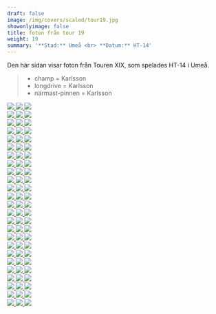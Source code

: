 ```yaml
---  
draft: false  
image: /img/covers/scaled/tour19.jpg  
showonlyimage: false  
title: foton från tour 19  
weight: 19  
summary: '**Stad:** Umeå <br> **Datum:** HT-14'  
---
```


Den här sidan visar foton från Touren XIX, som spelades HT-14 i Umeå.

> -   champ = Karlsson  
> -   longdrive = Karlsson  
> -   närmast-pinnen = Karlsson

<div class="col-md-8"> <div class="row">  
<a href="/img/tour19/scaled/001.JPG" data-toggle="lightbox"         data-gallery="example-gallery" class="col-sm-4">
<img src="/img/tour19/thumbs/001.JPG" class="img-fluid"> </a>  
<a href="/img/tour19/scaled/002.JPG" data-toggle="lightbox"         data-gallery="example-gallery" class="col-sm-4">
<img src="/img/tour19/thumbs/002.JPG" class="img-fluid"> </a>  
<a href="/img/tour19/scaled/003.JPG" data-toggle="lightbox"         data-gallery="example-gallery" class="col-sm-4">
<img src="/img/tour19/thumbs/003.JPG" class="img-fluid"> </a> </div>
<div class="row">  
<a href="/img/tour19/scaled/004.JPG" data-toggle="lightbox"         data-gallery="example-gallery" class="col-sm-4">
<img src="/img/tour19/thumbs/004.JPG" class="img-fluid"> </a>  
<a href="/img/tour19/scaled/005.JPG" data-toggle="lightbox"         data-gallery="example-gallery" class="col-sm-4">
<img src="/img/tour19/thumbs/005.JPG" class="img-fluid"> </a>  
<a href="/img/tour19/scaled/006.JPG" data-toggle="lightbox"         data-gallery="example-gallery" class="col-sm-4">
<img src="/img/tour19/thumbs/006.JPG" class="img-fluid"> </a> </div>
<div class="row">  
<a href="/img/tour19/scaled/007.JPG" data-toggle="lightbox"         data-gallery="example-gallery" class="col-sm-4">
<img src="/img/tour19/thumbs/007.JPG" class="img-fluid"> </a>  
<a href="/img/tour19/scaled/008.JPG" data-toggle="lightbox"         data-gallery="example-gallery" class="col-sm-4">
<img src="/img/tour19/thumbs/008.JPG" class="img-fluid"> </a>  
<a href="/img/tour19/scaled/009.JPG" data-toggle="lightbox"         data-gallery="example-gallery" class="col-sm-4">
<img src="/img/tour19/thumbs/009.JPG" class="img-fluid"> </a> </div>
<div class="row">  
<a href="/img/tour19/scaled/010.JPG" data-toggle="lightbox"         data-gallery="example-gallery" class="col-sm-4">
<img src="/img/tour19/thumbs/010.JPG" class="img-fluid"> </a>  
<a href="/img/tour19/scaled/011.JPG" data-toggle="lightbox"         data-gallery="example-gallery" class="col-sm-4">
<img src="/img/tour19/thumbs/011.JPG" class="img-fluid"> </a>  
<a href="/img/tour19/scaled/012.JPG" data-toggle="lightbox"         data-gallery="example-gallery" class="col-sm-4">
<img src="/img/tour19/thumbs/012.JPG" class="img-fluid"> </a> </div>
<div class="row">  
<a href="/img/tour19/scaled/013.JPG" data-toggle="lightbox"         data-gallery="example-gallery" class="col-sm-4">
<img src="/img/tour19/thumbs/013.JPG" class="img-fluid"> </a>  
<a href="/img/tour19/scaled/014.JPG" data-toggle="lightbox"         data-gallery="example-gallery" class="col-sm-4">
<img src="/img/tour19/thumbs/014.JPG" class="img-fluid"> </a>  
<a href="/img/tour19/scaled/015.JPG" data-toggle="lightbox"         data-gallery="example-gallery" class="col-sm-4">
<img src="/img/tour19/thumbs/015.JPG" class="img-fluid"> </a> </div>
<div class="row">  
<a href="/img/tour19/scaled/016.JPG" data-toggle="lightbox"         data-gallery="example-gallery" class="col-sm-4">
<img src="/img/tour19/thumbs/016.JPG" class="img-fluid"> </a>  
<a href="/img/tour19/scaled/017.JPG" data-toggle="lightbox"         data-gallery="example-gallery" class="col-sm-4">
<img src="/img/tour19/thumbs/017.JPG" class="img-fluid"> </a>  
<a href="/img/tour19/scaled/018.JPG" data-toggle="lightbox"         data-gallery="example-gallery" class="col-sm-4">
<img src="/img/tour19/thumbs/018.JPG" class="img-fluid"> </a> </div>
<div class="row">  
<a href="/img/tour19/scaled/019.JPG" data-toggle="lightbox"         data-gallery="example-gallery" class="col-sm-4">
<img src="/img/tour19/thumbs/019.JPG" class="img-fluid"> </a>  
<a href="/img/tour19/scaled/020.JPG" data-toggle="lightbox"         data-gallery="example-gallery" class="col-sm-4">
<img src="/img/tour19/thumbs/020.JPG" class="img-fluid"> </a>  
<a href="/img/tour19/scaled/021.JPG" data-toggle="lightbox"         data-gallery="example-gallery" class="col-sm-4">
<img src="/img/tour19/thumbs/021.JPG" class="img-fluid"> </a> </div>
<div class="row">  
<a href="/img/tour19/scaled/022.JPG" data-toggle="lightbox"         data-gallery="example-gallery" class="col-sm-4">
<img src="/img/tour19/thumbs/022.JPG" class="img-fluid"> </a>  
<a href="/img/tour19/scaled/023.JPG" data-toggle="lightbox"         data-gallery="example-gallery" class="col-sm-4">
<img src="/img/tour19/thumbs/023.JPG" class="img-fluid"> </a>  
<a href="/img/tour19/scaled/024.JPG" data-toggle="lightbox"         data-gallery="example-gallery" class="col-sm-4">
<img src="/img/tour19/thumbs/024.JPG" class="img-fluid"> </a> </div>
<div class="row">  
<a href="/img/tour19/scaled/025.JPG" data-toggle="lightbox"         data-gallery="example-gallery" class="col-sm-4">
<img src="/img/tour19/thumbs/025.JPG" class="img-fluid"> </a>  
<a href="/img/tour19/scaled/026.JPG" data-toggle="lightbox"         data-gallery="example-gallery" class="col-sm-4">
<img src="/img/tour19/thumbs/026.JPG" class="img-fluid"> </a>  
<a href="/img/tour19/scaled/027.JPG" data-toggle="lightbox"         data-gallery="example-gallery" class="col-sm-4">
<img src="/img/tour19/thumbs/027.JPG" class="img-fluid"> </a> </div>
<div class="row">  
<a href="/img/tour19/scaled/028.JPG" data-toggle="lightbox"         data-gallery="example-gallery" class="col-sm-4">
<img src="/img/tour19/thumbs/028.JPG" class="img-fluid"> </a>  
<a href="/img/tour19/scaled/029.JPG" data-toggle="lightbox"         data-gallery="example-gallery" class="col-sm-4">
<img src="/img/tour19/thumbs/029.JPG" class="img-fluid"> </a>  
<a href="/img/tour19/scaled/030.JPG" data-toggle="lightbox"         data-gallery="example-gallery" class="col-sm-4">
<img src="/img/tour19/thumbs/030.JPG" class="img-fluid"> </a> </div>
<div class="row">  
<a href="/img/tour19/scaled/031.JPG" data-toggle="lightbox"         data-gallery="example-gallery" class="col-sm-4">
<img src="/img/tour19/thumbs/031.JPG" class="img-fluid"> </a>  
<a href="/img/tour19/scaled/032.JPG" data-toggle="lightbox"         data-gallery="example-gallery" class="col-sm-4">
<img src="/img/tour19/thumbs/032.JPG" class="img-fluid"> </a>  
<a href="/img/tour19/scaled/033.JPG" data-toggle="lightbox"         data-gallery="example-gallery" class="col-sm-4">
<img src="/img/tour19/thumbs/033.JPG" class="img-fluid"> </a> </div>
<div class="row">  
<a href="/img/tour19/scaled/034.JPG" data-toggle="lightbox"         data-gallery="example-gallery" class="col-sm-4">
<img src="/img/tour19/thumbs/034.JPG" class="img-fluid"> </a>  
<a href="/img/tour19/scaled/035.JPG" data-toggle="lightbox"         data-gallery="example-gallery" class="col-sm-4">
<img src="/img/tour19/thumbs/035.JPG" class="img-fluid"> </a>  
<a href="/img/tour19/scaled/036.JPG" data-toggle="lightbox"         data-gallery="example-gallery" class="col-sm-4">
<img src="/img/tour19/thumbs/036.JPG" class="img-fluid"> </a> </div>
<div class="row">  
<a href="/img/tour19/scaled/037.JPG" data-toggle="lightbox"         data-gallery="example-gallery" class="col-sm-4">
<img src="/img/tour19/thumbs/037.JPG" class="img-fluid"> </a>  
<a href="/img/tour19/scaled/038.JPG" data-toggle="lightbox"         data-gallery="example-gallery" class="col-sm-4">
<img src="/img/tour19/thumbs/038.JPG" class="img-fluid"> </a>  
<a href="/img/tour19/scaled/039.JPG" data-toggle="lightbox"         data-gallery="example-gallery" class="col-sm-4">
<img src="/img/tour19/thumbs/039.JPG" class="img-fluid"> </a> </div>
<div class="row">  
<a href="/img/tour19/scaled/040.JPG" data-toggle="lightbox"         data-gallery="example-gallery" class="col-sm-4">
<img src="/img/tour19/thumbs/040.JPG" class="img-fluid"> </a>  
<a href="/img/tour19/scaled/041.JPG" data-toggle="lightbox"         data-gallery="example-gallery" class="col-sm-4">
<img src="/img/tour19/thumbs/041.JPG" class="img-fluid"> </a>  
<a href="/img/tour19/scaled/042.JPG" data-toggle="lightbox"         data-gallery="example-gallery" class="col-sm-4">
<img src="/img/tour19/thumbs/042.JPG" class="img-fluid"> </a> </div>
<div class="row">  
<a href="/img/tour19/scaled/043.JPG" data-toggle="lightbox"         data-gallery="example-gallery" class="col-sm-4">
<img src="/img/tour19/thumbs/043.JPG" class="img-fluid"> </a>  
<a href="/img/tour19/scaled/044.JPG" data-toggle="lightbox"         data-gallery="example-gallery" class="col-sm-4">
<img src="/img/tour19/thumbs/044.JPG" class="img-fluid"> </a>  
<a href="/img/tour19/scaled/045.JPG" data-toggle="lightbox"         data-gallery="example-gallery" class="col-sm-4">
<img src="/img/tour19/thumbs/045.JPG" class="img-fluid"> </a> </div>
<div class="row">  
<a href="/img/tour19/scaled/046.JPG" data-toggle="lightbox"         data-gallery="example-gallery" class="col-sm-4">
<img src="/img/tour19/thumbs/046.JPG" class="img-fluid"> </a>  
<a href="/img/tour19/scaled/047.JPG" data-toggle="lightbox"         data-gallery="example-gallery" class="col-sm-4">
<img src="/img/tour19/thumbs/047.JPG" class="img-fluid"> </a>  
<a href="/img/tour19/scaled/048.JPG" data-toggle="lightbox"         data-gallery="example-gallery" class="col-sm-4">
<img src="/img/tour19/thumbs/048.JPG" class="img-fluid"> </a> </div>
<div class="row">  
<a href="/img/tour19/scaled/049.JPG" data-toggle="lightbox"         data-gallery="example-gallery" class="col-sm-4">
<img src="/img/tour19/thumbs/049.JPG" class="img-fluid"> </a>  
<a href="/img/tour19/scaled/050.JPG" data-toggle="lightbox"         data-gallery="example-gallery" class="col-sm-4">
<img src="/img/tour19/thumbs/050.JPG" class="img-fluid"> </a>  
<a href="/img/tour19/scaled/051.JPG" data-toggle="lightbox"         data-gallery="example-gallery" class="col-sm-4">
<img src="/img/tour19/thumbs/051.JPG" class="img-fluid"> </a> </div>
<div class="row">  
<a href="/img/tour19/scaled/052.JPG" data-toggle="lightbox"         data-gallery="example-gallery" class="col-sm-4">
<img src="/img/tour19/thumbs/052.JPG" class="img-fluid"> </a>  
<a href="/img/tour19/scaled/053.JPG" data-toggle="lightbox"         data-gallery="example-gallery" class="col-sm-4">
<img src="/img/tour19/thumbs/053.JPG" class="img-fluid"> </a>  
<a href="/img/tour19/scaled/054.JPG" data-toggle="lightbox"         data-gallery="example-gallery" class="col-sm-4">
<img src="/img/tour19/thumbs/054.JPG" class="img-fluid"> </a> </div>
<div class="row">  
<a href="/img/tour19/scaled/055.JPG" data-toggle="lightbox"         data-gallery="example-gallery" class="col-sm-4">
<img src="/img/tour19/thumbs/055.JPG" class="img-fluid"> </a>  
<a href="/img/tour19/scaled/056.JPG" data-toggle="lightbox"         data-gallery="example-gallery" class="col-sm-4">
<img src="/img/tour19/thumbs/056.JPG" class="img-fluid"> </a>  
<a href="/img/tour19/scaled/057.JPG" data-toggle="lightbox"         data-gallery="example-gallery" class="col-sm-4">
<img src="/img/tour19/thumbs/057.JPG" class="img-fluid"> </a> </div>
<div class="row">  
<a href="/img/tour19/scaled/058.JPG" data-toggle="lightbox"         data-gallery="example-gallery" class="col-sm-4">
<img src="/img/tour19/thumbs/058.JPG" class="img-fluid"> </a>  
<a href="/img/tour19/scaled/059.JPG" data-toggle="lightbox"         data-gallery="example-gallery" class="col-sm-4">
<img src="/img/tour19/thumbs/059.JPG" class="img-fluid"> </a>  
<a href="/img/tour19/scaled/060.JPG" data-toggle="lightbox"         data-gallery="example-gallery" class="col-sm-4">
<img src="/img/tour19/thumbs/060.JPG" class="img-fluid"> </a> </div>
<div class="row">  
<a href="/img/tour19/scaled/061.JPG" data-toggle="lightbox"         data-gallery="example-gallery" class="col-sm-4">
<img src="/img/tour19/thumbs/061.JPG" class="img-fluid"> </a>  
<a href="/img/tour19/scaled/062.JPG" data-toggle="lightbox"         data-gallery="example-gallery" class="col-sm-4">
<img src="/img/tour19/thumbs/062.JPG" class="img-fluid"> </a>  
<a href="/img/tour19/scaled/063.JPG" data-toggle="lightbox"         data-gallery="example-gallery" class="col-sm-4">
<img src="/img/tour19/thumbs/063.JPG" class="img-fluid"> </a> </div>
<div class="row">  
<a href="/img/tour19/scaled/064.JPG" data-toggle="lightbox"         data-gallery="example-gallery" class="col-sm-4">
<img src="/img/tour19/thumbs/064.JPG" class="img-fluid"> </a>  
<a href="/img/tour19/scaled/065.JPG" data-toggle="lightbox"         data-gallery="example-gallery" class="col-sm-4">
<img src="/img/tour19/thumbs/065.JPG" class="img-fluid"> </a>  
<a href="/img/tour19/scaled/066.JPG" data-toggle="lightbox"         data-gallery="example-gallery" class="col-sm-4">
<img src="/img/tour19/thumbs/066.JPG" class="img-fluid"> </a> </div>
<div class="row">  
<a href="/img/tour19/scaled/067.JPG" data-toggle="lightbox"         data-gallery="example-gallery" class="col-sm-4">
<img src="/img/tour19/thumbs/067.JPG" class="img-fluid"> </a>  
<a href="/img/tour19/scaled/068.JPG" data-toggle="lightbox"         data-gallery="example-gallery" class="col-sm-4">
<img src="/img/tour19/thumbs/068.JPG" class="img-fluid"> </a>  
<a href="/img/tour19/scaled/069.JPG" data-toggle="lightbox"         data-gallery="example-gallery" class="col-sm-4">
<img src="/img/tour19/thumbs/069.JPG" class="img-fluid"> </a> </div>
<div class="row">  
<a href="/img/tour19/scaled/070.JPG" data-toggle="lightbox"         data-gallery="example-gallery" class="col-sm-4">
<img src="/img/tour19/thumbs/070.JPG" class="img-fluid"> </a>  
<a href="/img/tour19/scaled/071.JPG" data-toggle="lightbox"         data-gallery="example-gallery" class="col-sm-4">
<img src="/img/tour19/thumbs/071.JPG" class="img-fluid"> </a>  
<a href="/img/tour19/scaled/072.JPG" data-toggle="lightbox"         data-gallery="example-gallery" class="col-sm-4">
<img src="/img/tour19/thumbs/072.JPG" class="img-fluid"> </a> </div>
<div class="row">  
<a href="/img/tour19/scaled/073.JPG" data-toggle="lightbox"         data-gallery="example-gallery" class="col-sm-4">
<img src="/img/tour19/thumbs/073.JPG" class="img-fluid"> </a>  
<a href="/img/tour19/scaled/074.JPG" data-toggle="lightbox"         data-gallery="example-gallery" class="col-sm-4">
<img src="/img/tour19/thumbs/074.JPG" class="img-fluid"> </a>  
<a href="/img/tour19/scaled/075.JPG" data-toggle="lightbox"         data-gallery="example-gallery" class="col-sm-4">
<img src="/img/tour19/thumbs/075.JPG" class="img-fluid"> </a> </div>
</div>
